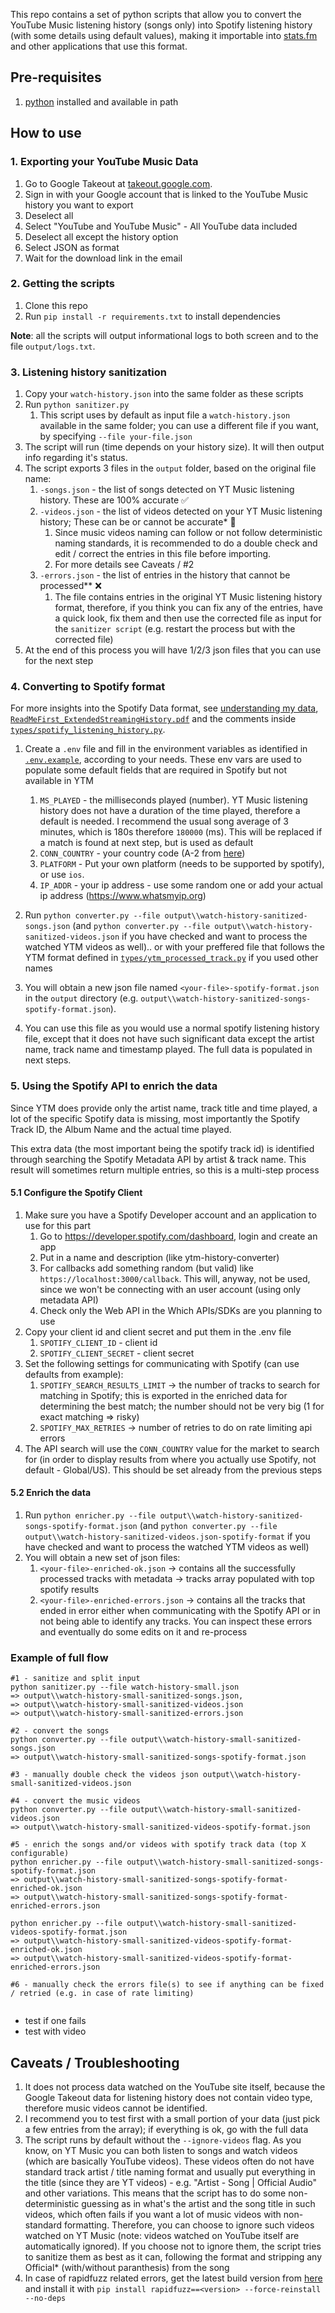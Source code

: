 This repo contains a set of python scripts that allow you to convert the YouTube Music listening history (songs only) into Spotify listening history (with some details using default values), making it importable into [stats.fm](http://stats.fm) and other applications that use this format.

## Pre-requisites

1. [python](https://www.python.org) installed and available in path

## How to use

### 1. Exporting your YouTube Music Data

1. Go to Google Takeout at [takeout.google.com](https://takeout.google.com).
2. Sign in with your Google account that is linked to the YouTube Music history you want to export
3. Deselect all
4. Select "YouTube and YouTube Music" - All YouTube data included
5. Deselect all except the history option
6. Select JSON as format
7. Wait for the download link in the email

### 2. Getting the scripts

1. Clone this repo
2. Run `pip install -r requirements.txt` to install dependencies

**Note**: all the scripts will output informational logs to both screen and to the file `output/logs.txt`.

### 3. Listening history sanitization

1. Copy your `watch-history.json` into the same folder as these scripts
2. Run `python sanitizer.py`
   1. This script uses by default as input file a `watch-history.json` available in the same folder; you can use a different file if you want, by specifying `--file your-file.json`
3. The script will run (time depends on your history size). It will then output info regarding it's status.
4. The script exports 3 files in the `output` folder, based on the original file name:
   1. `-songs.json` - the list of songs detected on YT Music listening history. These are 100% accurate ✅
   2. `-videos.json` - the list of videos detected on your YT Music listening history; These can be or cannot be accurate* 🤔
      1. Since music videos naming can follow or not follow deterministic naming standards, it is recommended to do a double check and edit / correct the entries in this file before importing. 
      2. For more details see Caveats / #2
   3. `-errors.json` - the list of entries in the history that cannot be processed** ❌
      1. The file contains entries in the original YT Music listening history format, therefore, if you think you can fix any of the entries, have a quick look, fix them and then use the corrected file as input for the `sanitizer script` (e.g. restart the process but with the corrected file)
5. At the end of this process you will have 1/2/3 json files that you can use for the next step


### 4. Converting to Spotify format

For more insights into the Spotify Data format, see [understanding my data](https://support.spotify.com/article/understanding-my-data/), [`ReadMeFirst_ExtendedStreamingHistory.pdf`](docs/ReadMeFirst_ExtendedStreamingHistory.pdf) and the comments inside [`types/spotify_listening_history.py`](types/spotify_listening_history.py).

1. Create a `.env` file and fill in the environment variables as identified in [`.env.example`](.env.example), according to your needs. These env vars are used to populate some default fields that are required in Spotify but not available in YTM
   1. `MS_PLAYED` - the milliseconds played (number). YT Music listening history does not have a duration of the time played, therefore a default is needed. I recommend the usual song average of 3 minutes, which is 180s therefore `180000` (ms). This will be replaced if a match is found at next step, but is used as default
   2. `CONN_COUNTRY` - your country code (A-2 from [here](https://en.wikipedia.org/wiki/List_of_ISO_3166_country_codes))
   3. `PLATFORM` - Put your own platform (needs to be supported by spotify), or use `ios`.
   4. `IP_ADDR` - your ip address - use some random one or add your actual ip address (https://www.whatsmyip.org)

2. Run `python converter.py --file output\\watch-history-sanitized-songs.json` (and `python converter.py --file output\\watch-history-sanitized-videos.json` if you have checked and want to process the watched YTM videos as well).. or with your preffered file that follows the YTM format defined in [`types/ytm_processed_track.py`](types/ytm_processed_track.py) if you used other names
3. You will obtain a new json file named `<your-file>-spotify-format.json` in the `output` directory (e.g. `output\\watch-history-sanitized-songs-spotify-format.json`).
4. You can use this file as you would use a normal spotify listening history file, except that it does not have such significant data except the artist name, track name and timestamp played. The full data is populated in next steps.

### 5. Using the Spotify API to enrich the data

Since YTM does provide only the artist name, track title and time played, a lot of the specific Spotify data is missing, most importantly the Spotify Track ID, the Album Name and the actual time played.

This extra data (the most important being the spotify track id) is identified through searching the Spotify Metadata API by artist & track name. This result will sometimes return multiple entries, so this is a multi-step process

#### 5.1 Configure the Spotify Client

1. Make sure you have a Spotify Developer account and an application to use for this part
   1. Go to https://developer.spotify.com/dashboard, login and create an app
   2. Put in a name and description (like ytm-history-converter)
   3. For callbacks add something random (but valid) like `https://localhost:3000/callback`. This will, anyway, not be used, since we won't be connecting with an user account (using only metadata API)
   4. Check only the Web API in the Which APIs/SDKs are you planning to use
2. Copy your client id and client secret and put them in the .env file
   1. `SPOTIFY_CLIENT_ID` - client id
   2. `SPOTIFY_CLIENT_SECRET` - client secret
3. Set the following settings for communicating with Spotify (can use defaults from example):
   1. `SPOTIFY_SEARCH_RESULTS_LIMIT` -> the number of tracks to search for matching in Spotify; this is exported in the enriched data for determining the best match; the number should not be very big (1 for exact matching => risky)
   2. `SPOTIFY_MAX_RETRIES` -> number of retries to do on rate limiting api errors
4. The API search will use the `CONN_COUNTRY` value for the market to search for (in order to display results from where you actually use Spotify, not default - Global/US). This should be set already from the previous steps

#### 5.2 Enrich the data

1. Run `python enricher.py --file output\\watch-history-sanitized-songs-spotify-format.json` (and `python converter.py --file output\\watch-history-sanitized-videos.json-spotify-format` if you have checked and want to process the watched YTM videos as well)
2. You will obtain a new set of json files:
   1. `<your-file>-enriched-ok.json` -> contains all the successfully processed tracks with metadata -> tracks array populated with top spotify results
   2. `<your-file>-enriched-errors.json` -> contains all the tracks that ended in error either when communicating with the Spotify API or in not being able to identify any tracks. You can inspect these errors and eventually do some edits on it and re-process



### Example of full flow

```
#1 - sanitize and split input
python sanitizer.py --file watch-history-small.json
=> output\\watch-history-small-sanitized-songs.json,
=> output\\watch-history-small-sanitized-videos.json
=> output\\watch-history-small-sanitized-errors.json

#2 - convert the songs
python converter.py --file output\\watch-history-small-sanitized-songs.json
=> output\\watch-history-small-sanitized-songs-spotify-format.json

#3 - manually double check the videos json output\\watch-history-small-sanitized-videos.json

#4 - convert the music videos
python converter.py --file output\\watch-history-small-sanitized-videos.json
=> output\\watch-history-small-sanitized-videos-spotify-format.json

#5 - enrich the songs and/or videos with spotify track data (top X configurable)
python enricher.py --file output\\watch-history-small-sanitized-songs-spotify-format.json
=> output\\watch-history-small-sanitized-songs-spotify-format-enriched-ok.json
=> output\\watch-history-small-sanitized-songs-spotify-format-enriched-errors.json

python enricher.py --file output\\watch-history-small-sanitized-videos-spotify-format.json
=> output\\watch-history-small-sanitized-videos-spotify-format-enriched-ok.json
=> output\\watch-history-small-sanitized-videos-spotify-format-enriched-errors.json

#6 - manually check the errors file(s) to see if anything can be fixed / retried (e.g. in case of rate limiting)


```

- test if one fails
- test with video

## Caveats / Troubleshooting

1. It does not process data watched on the YouTube site itself, because the Google Takeout data for listening history does not contain video type, therefore music videos cannot be identified.
2. I recommend you to test first with a small portion of your data (just pick a few entries from the array); if everything is ok, go with the full data
3. The script runs by default without the `--ignore-videos` flag. 
   As you know, on YT Music you can both listen to songs and watch videos (which are basically YouTube videos). 
   These videos often do not have standard track artist / title naming format and usually put everything in the title (since they are YT videos) - e.g. "Artist - Song | Official Audio" and other variations. This means that the script has to do some non-deterministic guessing as in what's the artist and the song title in such videos, which often fails if you want a lot of music videos with non-standard formatting. Therefore, you can choose to ignore such videos watched on YT Music (note: videos watched on YouTube itself are automatically ignored). If you choose not to ignore them, the script tries to sanitize them as best as it can, following the format <artist-name><split-chars><song-title> and stripping any Official* (with/without paranthesis) from the song
4. In case of rapidfuzz related errors, get the latest build version from [here](https://www.piwheels.org/project/rapidfuzz/) and install it with `pip install rapidfuzz==<version> --force-reinstall --no-deps`
